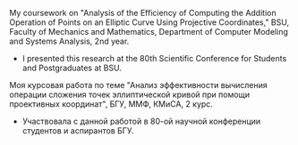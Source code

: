 My coursework on "Analysis of the Efficiency of Computing the Addition Operation of Points on an Elliptic Curve Using Projective Coordinates," BSU, Faculty of Mechanics and Mathematics, Department of Computer Modeling and Systems Analysis, 2nd year.

+ I presented this research at the 80th Scientific Conference for Students and Postgraduates at BSU.

Моя курсовая работа по теме "Анализ эффективности вычисления операции сложения точек эллиптической кривой при помощи проективных координат", БГУ, ММФ, КМиСА, 2 курс.

+ Участвовала с данной работой в 80-ой научной конференции студентов и аспирантов БГУ.
